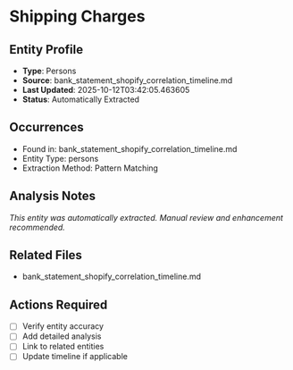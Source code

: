 # Shipping Charges

## Entity Profile
- **Type**: Persons
- **Source**: bank_statement_shopify_correlation_timeline.md
- **Last Updated**: 2025-10-12T03:42:05.463605
- **Status**: Automatically Extracted

## Occurrences
- Found in: bank_statement_shopify_correlation_timeline.md
- Entity Type: persons
- Extraction Method: Pattern Matching

## Analysis Notes
*This entity was automatically extracted. Manual review and enhancement recommended.*

## Related Files
- bank_statement_shopify_correlation_timeline.md

## Actions Required
- [ ] Verify entity accuracy
- [ ] Add detailed analysis
- [ ] Link to related entities
- [ ] Update timeline if applicable
